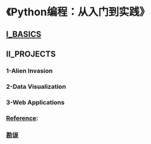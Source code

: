 # 《Python编程：从入门到实践》
## [I_BASICS](https://github.com/anliux/Python_Crash_Course/blob/master/PartI_Basics/A_Basics_Note.ipynb)
###
## II_PROJECTS
### 1-Alien Invasion
### 2-Data Visualization
### 3-Web Applications

### [Reference](https://github.com/anliux/Python_Crash_Course/tree/master/Reference):

### [勘误](https://nostarch.com/pythoncrashcourse)
